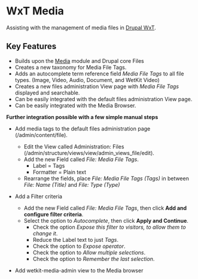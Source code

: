 WxT Media
=========

Assisting with the management of media files in [Drupal WxT][drupalwxt].

Key Features
------------

* Builds upon the [Media][media] module and Drupal core Files
* Creates a new taxonomy for Media File Tags.
* Adds an autocomplete term reference field <i>Media File Tags</i> to all file types. (Image, Video, Audio, Document, and WetKit Video)
* Creates a new files administration View page with <i>Media File Tags</i> displayed and searchable.
* Can be easily integrated with the default files administration View page.
* Can be easily integrated with the Media Browser.


<b>Further integration possible with a few simple manual steps</b>


* Add media tags to the default files administration page (/admin/content/file).
  * Edit the View called Administration: Files (/admin/structure/views/view/admin_views_file/edit).
  * Add the new Field called <i>File: Media File Tags</i>.
    * Label = Tags
    * Formatter = Plain text
  * Rearrange the fields, place <i>File: Media File Tags (Tags)</i> in between <i>File: Name (Title)</i> and <i>File: Type (Type)</i>

* Add a Filter criteria
  * Add the new Field called <i>File: Media File Tags</i>, then click <b>Add and configure filter criteria</b>.
  * Select the option to <i>Autocomplete</i>, then click <b>Apply and Continue</b>.
    * Check the option <i>Expose this filter to visitors, to allow them to change it</i>.
    * Reduce the Label text to just <i>Tags</i>.
    * Check the option to <i>Expose operator</i>.
    * Check the option to <i>Allow multiple selections</i>.
    * Check the option to <i>Remember the last selection</i>.


* Add wetkit-media-admin view to the Media browser


<!-- Links Referenced -->

[drupalwxt]:               http://www.drupal.org/project/wetkit
[media]:               http://www.drupal.org/project/media
